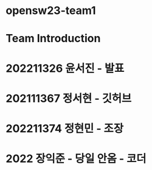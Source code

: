 # opensw23-team1


# Team Introduction


# 202211326 윤서진 - 발표


# 202111367 정서현 - 깃허브


# 202211374 정현민 - 조장


# 2022 장익준 - 당일 안옴 - 코더



